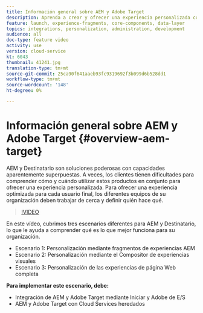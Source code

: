 ```yaml
---
title: Información general sobre AEM y Adobe Target
description: Aprenda a crear y ofrecer una experiencia personalizada con Adobe Experience Manager como Cloud Service y Adobe Target
feature: launch, experience-fragments, core-components, data-layer
topics: integrations, personalization, administration, development
audience: all
doc-type: feature video
activity: use
version: cloud-service
kt: 6043
thumbnail: 41241.jpg
translation-type: tm+mt
source-git-commit: 25ca90f641aaeb93fc9319692f3b099d6b528dd1
workflow-type: tm+mt
source-wordcount: '148'
ht-degree: 0%

---
```



# Información general sobre AEM y Adobe Target {#overview-aem-target}

AEM y Destinatario son soluciones poderosas con capacidades aparentemente superpuestas. A veces, los clientes tienen dificultades para comprender cómo y cuándo utilizar estos productos en conjunto para ofrecer una experiencia personalizada. Para ofrecer una experiencia optimizada para cada usuario final, los diferentes equipos de su organización deben trabajar de cerca y definir quién hace qué.

>[!VIDEO](https://video.tv.adobe.com/v/41241?quality=12&learn=on)

En este vídeo, cubrimos tres escenarios diferentes para AEM y Destinatario, lo que le ayuda a comprender qué es lo que mejor funciona para su organización.

* Escenario 1: Personalización mediante fragmentos de experiencias AEM
* Escenario 2: Personalización mediante el Compositor de experiencias visuales
* Escenario 3: Personalización de las experiencias de página Web completa

**Para implementar este escenario, debe:**

* Integración de AEM y Adobe Target mediante Iniciar y Adobe de E/S
* AEM y Adobe Target con Cloud Services heredados